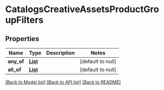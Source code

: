 # CatalogsCreativeAssetsProductGroupFilters
## Properties

| Name | Type | Description | Notes |
|------------ | ------------- | ------------- | -------------|
| **any\_of** | [**List**](CatalogsCreativeAssetsProductGroupFilterKeys.md) |  | [default to null] |
| **all\_of** | [**List**](CatalogsCreativeAssetsProductGroupFilterKeys.md) |  | [default to null] |

[[Back to Model list]](../README.md#documentation-for-models) [[Back to API list]](../README.md#documentation-for-api-endpoints) [[Back to README]](../README.md)

